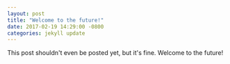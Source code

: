 ```yaml
---
layout: post
title: "Welcome to the future!"
date: 2017-02-19 14:29:00 -0800
categories: jekyll update
---
```


This post shouldn't even be posted yet, but it's fine. Welcome to the future!
